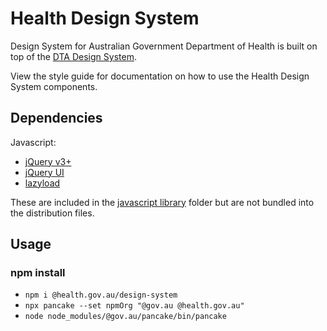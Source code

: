 # Health Design System
Design System for Australian Government Department of Health is built on top of the [DTA Design System](https://designsystem.gov.au/).

View the style guide for documentation on how to use the Health Design System components.

## Dependencies
Javascript:
* [jQuery v3+](https://jquery.com/)
* [jQuery UI](https://jqueryui.com/download/#!version=1.12.1&components=110000010001000000100000100000000000000000000000)
* [lazyload](https://github.com/verlok/lazyload)

These are included in the [javascript library](js/libraries) folder but are not bundled into the distribution files.

## Usage
### npm install

* `npm i @health.gov.au/design-system`
* `npx pancake --set npmOrg "@gov.au @health.gov.au"`
* `node node_modules/@gov.au/pancake/bin/pancake`
